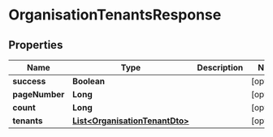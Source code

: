 

# OrganisationTenantsResponse


## Properties

| Name | Type | Description | Notes |
|------------ | ------------- | ------------- | -------------|
|**success** | **Boolean** |  |  [optional] |
|**pageNumber** | **Long** |  |  [optional] |
|**count** | **Long** |  |  [optional] |
|**tenants** | [**List&lt;OrganisationTenantDto&gt;**](OrganisationTenantDto.md) |  |  [optional] |



